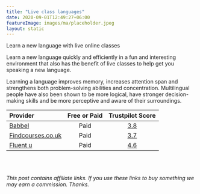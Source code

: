 ```yaml
---
title: "Live class languages"
date: 2020-09-01T12:49:27+06:00
featureImage: images/ma/placeholder.jpeg
layout: static
---
```


Learn a new language with live online classes

Learn a new language quickly and efficiently in a fun and interesting environment that also has the benefit of live classes to help get you speaking a new language.

Learning a language improves memory, increases attention span and strengthens both problem-solving abilities and concentration. Multilingual people have also been shown to be more logical, have stronger decision-making skills and be more perceptive and aware of their surroundings.

| Provider      | Free or Paid  |  Trustpilot Score  |
| :-----------          | :--------------:      |  :--------------:         |
| [Babbel](https://www.babbel.com/en/magazine/which-language-should-you-learn-quiz) | Paid | [3.8](https://www.trustpilot.com/review/babbel.com) | 
| [Findcourses.co.uk](https://www.findcourses.co.uk/search/language-training-courses) | Paid | [3.7](https://www.trustpilot.com/review/www.findcourses.co.uk) | 
| [Fluent u](https://www.fluentu.com/) | Paid | [4.6](https://www.trustpilot.com/review/fluentu.com) | 
  

<br/><br/>

*This post contains affiliate links. If you use these links to buy something we may
earn a commission. Thanks.*






